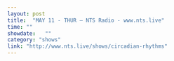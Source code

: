 ```yaml
---
layout: post
title:  "MAY 11 - THUR — NTS Radio - www.nts.live"
time: ""
showdate:   ""
category: "shows"
link: "http://www.nts.live/shows/circadian-rhythms"
---
```

